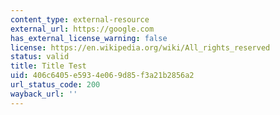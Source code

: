```yaml
---
content_type: external-resource
external_url: https://google.com
has_external_license_warning: false
license: https://en.wikipedia.org/wiki/All_rights_reserved
status: valid
title: Title Test
uid: 406c6405-e593-4e06-9d85-f3a21b2856a2
url_status_code: 200
wayback_url: ''
---
```

